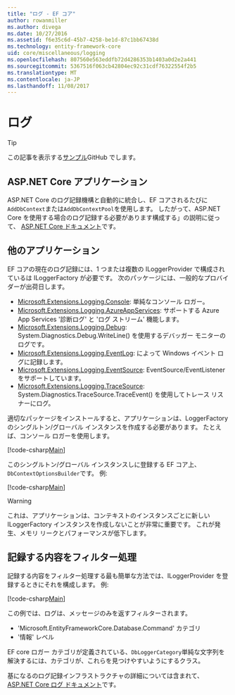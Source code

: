 ```yaml
---
title: "ログ - EF コア"
author: rowanmiller
ms.author: divega
ms.date: 10/27/2016
ms.assetid: f6e35c6d-45b7-4258-be1d-87c1bb67438d
ms.technology: entity-framework-core
uid: core/miscellaneous/logging
ms.openlocfilehash: 807560e563eddfb72d4286353b1403a0d2e2a441
ms.sourcegitcommit: 5367516f063cb42804ec92c31cdf76322554f2b5
ms.translationtype: MT
ms.contentlocale: ja-JP
ms.lasthandoff: 11/08/2017
---
```

# <a name="logging"></a>ログ

> [!TIP]  
> この記事を表示する[サンプル](https://github.com/aspnet/EntityFramework.Docs/tree/master/samples/core/Miscellaneous/Logging)GitHub でします。

## <a name="aspnet-core-applications"></a>ASP.NET Core アプリケーション

ASP.NET Core のログ記録機構と自動的に統合し、EF コアされるたびに`AddDbContext`または`AddDbContextPool`を使用します。 したがって、ASP.NET Core を使用する場合のログ記録する必要があります構成する」の説明に従って、 [ASP.NET Core ドキュメント](https://docs.microsoft.com/en-us/aspnet/core/fundamentals/logging?tabs=aspnetcore2x)です。

## <a name="other-applications"></a>他のアプリケーション

EF コアの現在のログ記録には、1 つまたは複数の ILoggerProvider で構成されているは ILoggerFactory が必要です。 次のパッケージには、一般的なプロバイダーが出荷日します。

* [Microsoft.Extensions.Logging.Console](https://www.nuget.org/packages/Microsoft.Extensions.Logging.Console/): 単純なコンソール ロガー。
* [Microsoft.Extensions.Logging.AzureAppServices](https://www.nuget.org/packages/Microsoft.Extensions.Logging.AzureAppServices/): サポートする Azure App Services '診断ログ' と 'ログ ストリーム' 機能します。
* [Microsoft.Extensions.Logging.Debug](https://www.nuget.org/packages/Microsoft.Extensions.Logging.Debug/): System.Diagnostics.Debug.WriteLine() を使用するデバッガー モニターのログです。
* [Microsoft.Extensions.Logging.EventLog](https://www.nuget.org/packages/Microsoft.Extensions.Logging.EventLog/): によって Windows イベント ログに記録します。
* [Microsoft.Extensions.Logging.EventSource](https://www.nuget.org/packages/Microsoft.Extensions.Logging.EventSource/): EventSource/EventListener をサポートしています。
* [Microsoft.Extensions.Logging.TraceSource](https://www.nuget.org/packages/Microsoft.Extensions.Logging.TraceSource/): System.Diagnostics.TraceSource.TraceEvent() を使用してトレース リスナーにログ。

適切なパッケージをインストールすると、アプリケーションは、LoggerFactory のシングルトン/グローバル インスタンスを作成する必要があります。 たとえば、コンソール ロガーを使用します。

[!code-csharp[Main](../../../samples/core/Miscellaneous/Logging/Logging/BloggingContext.cs#DefineLoggerFactory)]

このシングルトン/グローバル インスタンスしに登録する EF コア上、`DbContextOptionsBuilder`です。 例:

[!code-csharp[Main](../../../samples/core/Miscellaneous/Logging/Logging/BloggingContext.cs#RegisterLoggerFactory)]

> [!WARNING]
> これは、アプリケーションは、コンテキストのインスタンスごとに新しい ILoggerFactory インスタンスを作成しないことが非常に重要です。 これが発生、メモリ リークとパフォーマンスが低下します。

## <a name="filtering-what-is-logged"></a>記録する内容をフィルター処理

記録する内容をフィルター処理する最も簡単な方法では、ILoggerProvider を登録するときにそれを構成します。 例:

[!code-csharp[Main](../../../samples/core/Miscellaneous/Logging/Logging/BloggingContextWithFiltering.cs#DefineLoggerFactory)]

この例では、ログは、メッセージのみを返すフィルターされます。
 * 'Microsoft.EntityFrameworkCore.Database.Command' カテゴリ
 * '情報' レベル

EF core ロガー カテゴリが定義されている、`DbLoggerCategory`単純な文字列を解決するには、カテゴリが、これらを見つけやすいようにするクラス。

基になるのログ記録インフラストラクチャの詳細については含まれて、 [ASP.NET Core ログ ドキュメント](https://docs.microsoft.com/en-us/aspnet/core/fundamentals/logging?tabs=aspnetcore2x)です。